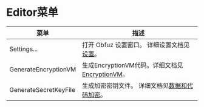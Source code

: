 # Editor菜单

|菜单|描述|
|-|-|
|Settings...| 打开 Obfuz 设置窗口。 详细设置文档见[设置](./configuration)。|
|GenerateEncryptionVM|生成EncryptionVM代码。详细文档见[EncryptionVM](./encryptionvm)。|
|GenerateSecretKeyFile|生成加密密钥文件。 详细文档见[数据和代码加密](./secret)。|
